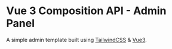 # Vue 3 Composition API - Admin Panel

A simple admin template built using [TailwindCSS](https://tailwindcss.com) & [Vue3](https://vuejs.org).
